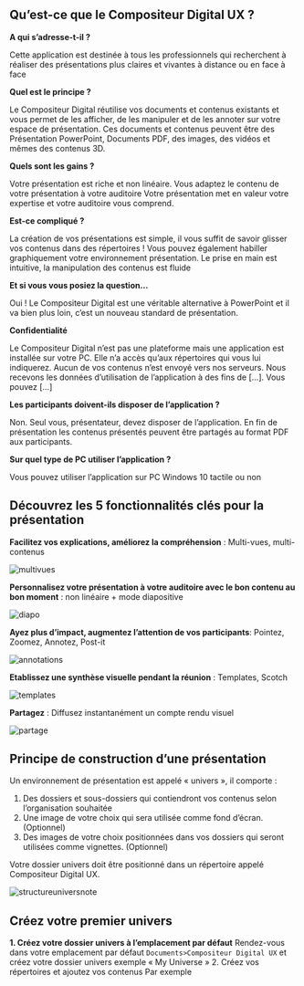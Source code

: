 ## Qu’est-ce que le Compositeur Digital UX ? 
**A qui s’adresse-t-il ?**

Cette application est destinée à tous les professionnels qui recherchent à réaliser des présentations plus claires et vivantes à distance ou en face à face



**Quel est le principe ?** 

Le Compositeur Digital réutilise vos documents et contenus existants et vous permet de les afficher, de les manipuler et de les annoter sur votre espace de présentation. 
Ces documents et contenus peuvent être des Présentation PowerPoint, Documents PDF, des images, des vidéos et mêmes des contenus 3D. 



**Quels sont les gains ?**

Votre présentation est riche et non linéaire. Vous adaptez le contenu de votre présentation à votre auditoire 
Votre présentation met en valeur votre expertise et votre auditoire vous comprend. 



**Est-ce compliqué ?**

La création de vos présentations est simple, il vous suffit de savoir glisser vos contenus dans des répertoires ! Vous pouvez également habiller graphiquement votre environnement présentation. 
Le prise en main est intuitive, la manipulation des contenus est fluide



**Et si vous vous posiez la question…** 

Oui !  Le Compositeur Digital est une véritable alternative à PowerPoint et il va bien plus loin, c’est un nouveau standard de présentation. 



**Confidentialité** 

Le Compositeur Digital n’est pas une plateforme mais une application est installée sur votre PC. Elle n’a accès qu’aux répertoires qui vous lui indiquerez. Aucun de vos contenus n’est envoyé vers nos serveurs.
Nous recevons les données d’utilisation de l’application à des fins de […]. Vous pouvez […]


**Les participants doivent-ils disposer de l’application ?**

Non. Seul vous, présentateur, devez disposer de l’application. En fin de présentation les contenus présentés peuvent être partagés au format PDF aux participants. 


**Sur quel type de PC utiliser l’application ?** 

Vous pouvez utiliser l’application sur PC Windows 10 tactile ou non


## Découvrez les 5 fonctionnalités clés pour la présentation

**Facilitez vos explications, améliorez la compréhension** : Multi-vues, multi-contenus

![multivues](http://compositeurdigital.github.io/UX/fr/onboarding/img/multivues.png)


**Personnalisez votre présentation à votre auditoire avec le bon contenu au bon moment** : non linéaire + mode diapositive

![diapo](http://compositeurdigital.github.io/UX/fr/onboarding/img/diapo.png)


**Ayez plus d’impact, augmentez l’attention de vos participants**: Pointez, Zoomez, Annotez, Post-it 

![annotations](http://compositeurdigital.github.io/UX/fr/onboarding/img/annotations.png)


**Etablissez une synthèse visuelle pendant la réunion** :  Templates, Scotch

![templates](http://compositeurdigital.github.io/UX/fr/onboarding/img/templates.png)


**Partagez** : Diffusez instantanément un compte rendu visuel

![partage](http://compositeurdigital.github.io/UX/fr/onboarding/img/partage.png)

## Principe de construction d’une présentation

Un environnement de présentation est appelé « univers », il comporte : 
1.	Des dossiers et sous-dossiers qui contiendront vos contenus selon l’organisation souhaitée
2.	Une image de votre choix qui sera utilisée comme fond d’écran. (Optionnel)
3.	Des images de votre choix positionnées dans vos dossiers qui seront utilisées comme vignettes. (Optionnel) 

Votre dossier univers doit être positionné dans un répertoire appelé Compositeur Digital UX. 

![structureuniversnote](http://compositeurdigital.github.io/UX/fr/onboarding/img/structureuniversnote.png)



## Créez votre premier univers
**1.	Créez votre dossier univers à l’emplacement par défaut**
Rendez-vous dans votre emplacement par défaut `Documents>Compositeur Digital UX` et créez votre dossier univers exemple « My Universe »
2.	Créez vos répertoires et ajoutez vos contenus
Par exemple 

